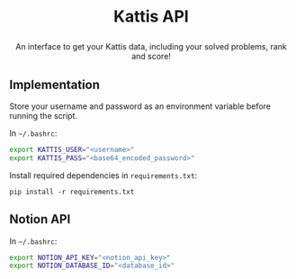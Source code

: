 # <p align="center">Kattis API</p>

<p align="center">
An interface to get your Kattis data, including your solved problems, rank and score!
</p>

## Implementation

Store your username and password as an environment variable before running the script.

In `~/.bashrc`:

```bash
export KATTIS_USER="<username>"
export KATTIS_PASS="<base64_encoded_password>"
```

Install required dependencies in `requirements.txt`:

```
pip install -r requirements.txt
```

## Notion API

In `~/.bashrc`:

```bash
export NOTION_API_KEY="<notion_api_key>"
export NOTION_DATABASE_ID="<database_id>"
```
